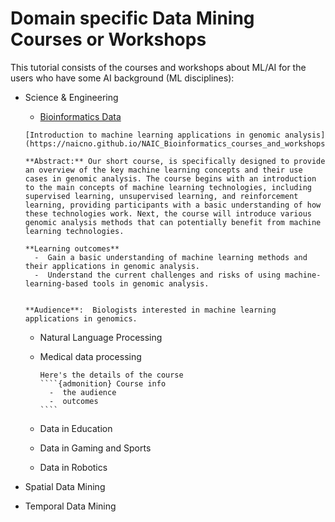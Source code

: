 # Domain specific Data Mining Courses or Workshops


This tutorial consists of the courses and workshops about ML/AI for the users who have some AI background (ML disciplines):

- Science & Engineering

  - [Bioinformatics Data](https://naicno.github.io/NAIC_Bioinformatics_courses_and_workshops/index.html)
 
  ```{admonition} Bioinformatics Data
  [Introduction to machine learning applications in genomic analysis](https://naicno.github.io/NAIC_Bioinformatics_courses_and_workshops/index.html)

  **Abstract:** Our short course, is specifically designed to provide an overview of the key machine learning concepts and their use cases in genomic analysis. The course begins with an introduction to the main concepts of machine learning technologies, including supervised learning, unsupervised learning, and reinforcement learning, providing participants with a basic understanding of how these technologies work. Next, the course will introduce various genomic analysis methods that can potentially benefit from machine learning technologies.

  **Learning outcomes**
    -  Gain a basic understanding of machine learning methods and their applications in genomic analysis.
    -  Understand the current challenges and risks of using machine-learning-based tools in genomic analysis.

  
  **Audience**:  Biologists interested in machine learning applications in genomics.

  ```
  
  - Natural Language Processing

  - Medical data processing
    
    `````{admonition} Abstract
    Here's the details of the course
    ````{admonition} Course info
      -  the audience
      -  outcomes
    ````
    `````
   

  - Data in Education

  - Data in Gaming and Sports

  - Data in Robotics



- Spatial Data Mining


- Temporal Data Mining
